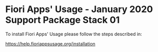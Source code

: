# Fiori Apps' Usage - January 2020 Support Package Stack 01

To install Fiori Apps' Usage please follow the steps described in:

https://help.fioriappsusage.org/installation
